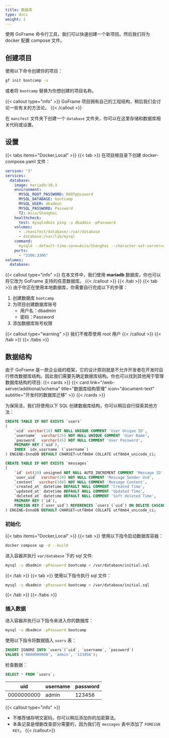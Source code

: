 ```yaml
---
title: 数据库
type: docs
weight: 1
---
```


使用 GoFrame 命令行工具，我们可以快速创建一个新项目。然后我们将为 docker 配置 compose 文件。

## 创建项目

使用以下命令创建你的项目：

```bash
gf init bootcamp -u
```

或者将 `bootcamp` 替换为你想创建的项目名称。

{{< callout type="info" >}}
GoFrame 项目拥有自己的工程结构，稍后我们会讨论一些有关的方法论。
{{< /callout >}}

在 `manifest` 文件夹下创建一个 `database` 文件夹，你可以在这里存储和数据库相关代码或设置。

## 设置
{{< tabs items="Docker,Local" >}}
{{< tab >}}
在项目根目录下创建 docker-compose.yaml 文件：
```yaml {filename="docker-compose.yaml"}
version: "3"
services:
  database:
    image: mariadb:10.3
    environment:
      MYSQL_ROOT_PASSWORD: R0OTp@ssword
      MYSQL_DATABASE: bootcamp
      MYSQL_USER: dbadmin
      MYSQL_PASSWORD: Password
      TZ: Asia/Shanghai
    healthcheck:
      test: mysqladmin ping -u dbadmin -pPassword
    volumes:
      - ./manifest/database/:/var/database
      - database:/var/lib/mysql
    command:
      mysqld --default-time-zone=Asia/Shanghai --character-set-server=utf8mb4 --collation-server=utf8mb4_unicode_ci
    ports:
      - "3306:3306"
volumes:
  database:
```
{{< callout type="info" >}}
在本文件中，我们使用 __mariadb__ 数据库，你也可以将它改为 GoFrame 支持的任意数据库。
{{< /callout >}}
{{< /tab >}}
{{< tab >}}
由于你正在使用本地数据库，你需要自行完成以下的步骤：
1. 创建数据库 `bootcamp`
2. 为项目创建数据库账号
    - 用户名：dbadmin
    - 密码：Password
3. 添加数据库账号权限

{{< callout type="warning" >}}
我们不推荐使用 root 用户
{{< /callout >}}
{{< /tab >}}
{{< /tabs >}}

## 数据结构

由于 GoFrame 是一款企业级的框架，它的设计原则就是不允许开发者在开发时自行修改数据库结构。因此我们需要先确定数据库结构。你也可以找到其他用于管理数据库结构的项目:
{{< cards >}}
  {{< card link="/web-server/additional/schema" title="数据库结构管理" icon="document-text" subtitle="开发时的数据库迁移" >}}
{{< /cards >}}

为保简洁，我们将使用以下 SQL 创建数据库结构，你可以稍后自行探索其他方法：
```sql {filename="manifest/database/initial.sql"}
CREATE TABLE IF NOT EXISTS `users`
(
    `uid` varchar(10) NOT NULL UNIQUE COMMENT 'User Unique ID',
    `username`  varchar(25) NOT NULL UNIQUE COMMENT 'User Name',
    `password`  varchar(45) NOT NULL COMMENT 'User Password',
    PRIMARY KEY (`uid`),
    INDEX `idx_username` (`username`)
) ENGINE=InnoDB DEFAULT CHARSET=utf8mb4 COLLATE utf8mb4_unicode_ci;

CREATE TABLE IF NOT EXISTS `messages`
(
    `id` int(10) unsigned NOT NULL AUTO_INCREMENT COMMENT 'Message ID',
    `user_uid`  varchar(10) NOT NULL COMMENT 'Message Sender Uid',
    `content`  varchar(100) NOT NULL COMMENT 'Message Content',
    `created_at` datetime DEFAULT NULL COMMENT 'Created Time',
    `updated_at` datetime DEFAULT NULL COMMENT 'Updated Time',
    `deleted_at` datetime DEFAULT NULL COMMENT 'Soft deleted Time',
    PRIMARY KEY (`id`),
    FOREIGN KEY (`user_uid`) REFERENCES `users`(`uid`) ON DELETE CASCADE
) ENGINE=InnoDB DEFAULT CHARSET=utf8mb4 COLLATE utf8mb4_unicode_ci;
```

### 初始化

{{< tabs items="Docker,Local" >}}
{{< tab >}}
使用以下指令启动数据库容器：
```bash
docker compose up -d --build
```
进入容器并执行 `var/database` 下的 sql 文件:
```bash
mysql -u dbadmin -pPassword bootcamp < /var/database/initial.sql
```
{{< /tab >}}
{{< tab >}}
使用以下指令执行 sql 文件：
```bash
mysql -u dbadmin -pPassword bootcamp < /var/database/initial.sql
```
{{< /tab >}}
{{< /tabs >}}

### 插入数据

进入容器并执行以下指令来进入你的数据库：

```bash
mysql -u dbadmin -pPassword bootcamp
```

使用以下指令将数据插入 `users` 表：

```sql
INSERT IGNORE INTO `users`(`uid`, `username`, `password`)
VALUES ('0000000000', 'admin', '123456');
```

检查数据：

```sql
SELECT * FROM `users`;
```

| uid         | username    | password    |
| ----------- | ----------- | ----------- |
| 0000000000  | admin       | 123456      |

{{< callout type="info" >}}
- 不推荐储存明文密码，你可以稍后添加你的加密算法。
- 本条记录是增删改查部分需要的，因为我们在 `messages` 表中添加了 `FOREIGN KEY`。
{{< /callout>}}